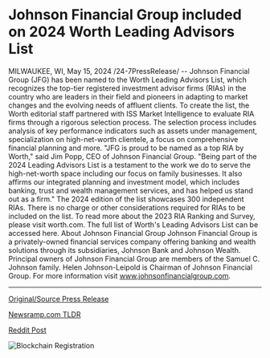 # Johnson Financial Group included on 2024 Worth Leading Advisors List

MILWAUKEE, WI, May 15, 2024 /24-7PressRelease/ -- Johnson Financial Group (JFG) has been named to the Worth Leading Advisors List, which recognizes the top-tier registered investment advisor firms (RIAs) in the country who are leaders in their field and pioneers in adapting to market changes and the evolving needs of affluent clients.   To create the list, the Worth editorial staff partnered with ISS Market Intelligence to evaluate RIA firms through a rigorous selection process. The selection process includes analysis of key performance indicators such as assets under management, specialization on high-net-worth clientele, a focus on comprehensive financial planning and more.   "JFG is proud to be named as a top RIA by Worth," said Jim Popp, CEO of Johnson Financial Group. "Being part of the 2024 Leading Advisors List is a testament to the work we do to serve the high-net-worth space including our focus on family businesses. It also affirms our integrated planning and investment model, which includes banking, trust and wealth management services, and has helped us stand out as a firm."  The 2024 edition of the list showcases 300 independent RIAs. There is no charge or other considerations required for RIAs to be included on the list. To read more about the 2023 RIA Ranking and Survey, please visit worth.com. The full list of Worth's Leading Advisors List can be accessed here.  About Johnson Financial Group  Johnson Financial Group is a privately-owned financial services company offering banking and wealth solutions through its subsidiaries, Johnson Bank and Johnson Wealth. Principal owners of Johnson Financial Group are members of the Samuel C. Johnson family. Helen Johnson-Leipold is Chairman of Johnson Financial Group. For more information visit www.johnsonfinancialgroup.com. 

---

[Original/Source Press Release](https://www.24-7pressrelease.com/press-release/510913/johnson-financial-group-included-on-2024-worth-leading-advisors-list)
                    

[Newsramp.com TLDR](None) 



[Reddit Post](https://www.reddit.com/r/Business_NewsRamp/comments/1csqp91/johnson_financial_group_named_to_worth_leading/) 



![Blockchain Registration](https://cdn.newsramp.app/24-7PressRelease/qrcode/245/15/beanEzqm.webp)